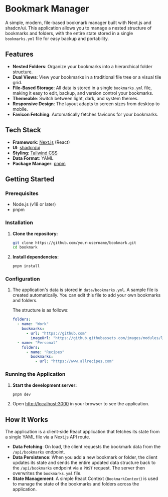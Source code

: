 # Bookmark Manager

A simple, modern, file-based bookmark manager built with Next.js and shadcn/ui. This application allows you to manage a nested structure of bookmarks and folders, with the entire state stored in a single `bookmarks.yml` file for easy backup and portability.

## Features

-   **Nested Folders**: Organize your bookmarks into a hierarchical folder structure.
-   **Dual Views**: View your bookmarks in a traditional file tree or a visual tile grid.
-   **File-Based Storage**: All data is stored in a single `bookmarks.yml` file, making it easy to edit, backup, and version control your bookmarks.
-   **Themeable**: Switch between light, dark, and system themes.
-   **Responsive Design**: The layout adapts to screen sizes from desktop to mobile.
-   **Favicon Fetching**: Automatically fetches favicons for your bookmarks.

## Tech Stack

-   **Framework**: [Next.js](https://nextjs.org/) (React)
-   **UI**: [shadcn/ui](https://ui.shadcn.com/)
-   **Styling**: [Tailwind CSS](https://tailwindcss.com/)
-   **Data Format**: YAML
-   **Package Manager**: [pnpm](https://pnpm.io/)

## Getting Started

### Prerequisites

-   Node.js (v18 or later)
-   pnpm

### Installation

1.  **Clone the repository:**
    ```bash
    git clone https://github.com/your-username/bookmark.git
    cd bookmark
    ```

2.  **Install dependencies:**
    ```bash
    pnpm install
    ```

### Configuration

1.  The application's data is stored in `data/bookmarks.yml`. A sample file is created automatically. You can edit this file to add your own bookmarks and folders.

    The structure is as follows:
    ```yaml
    folders:
      - name: "Work"
        bookmarks:
          - url: "https://github.com"
            imageUrl: "https://github.githubassets.com/images/modules/logos_page/GitHub-Mark.png"
      - name: "Personal"
        folders:
          - name: "Recipes"
            bookmarks:
              - url: "https://www.allrecipes.com"
    ```

### Running the Application

1.  **Start the development server:**
    ```bash
    pnpm dev
    ```

2.  Open [http://localhost:3000](http://localhost:3000) in your browser to see the application.

## How It Works

The application is a client-side React application that fetches its state from a single YAML file via a Next.js API route.

-   **Data Fetching**: On load, the client requests the bookmark data from the `/api/bookmarks` endpoint.
-   **Data Persistence**: When you add a new bookmark or folder, the client updates its state and sends the entire updated data structure back to the `/api/bookmarks` endpoint via a `POST` request. The server then overwrites the `bookmarks.yml` file.
-   **State Management**: A simple React Context (`BookmarkContext`) is used to manage the state of the bookmarks and folders across the application.